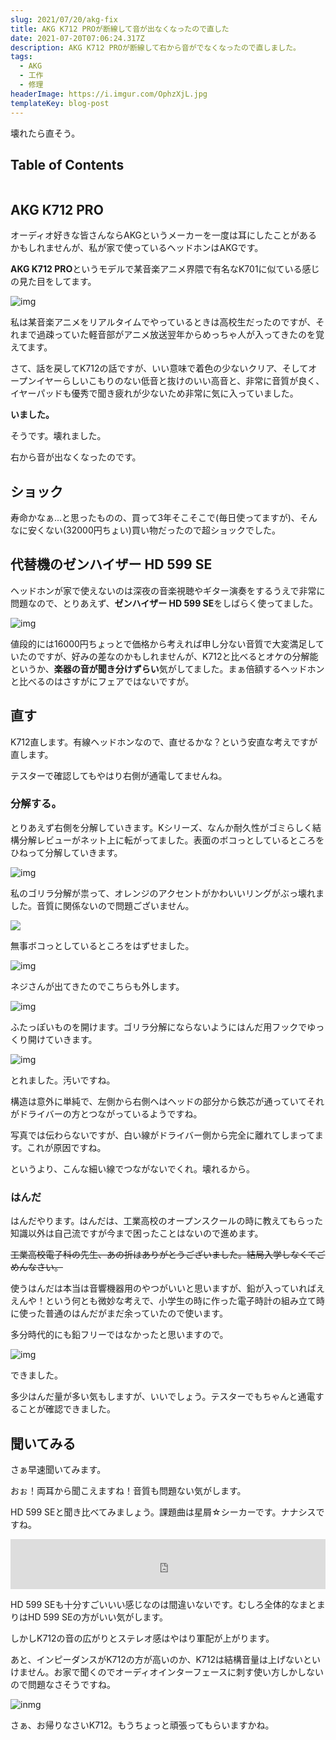 ```yaml
---
slug: 2021/07/20/akg-fix
title: AKG K712 PROが断線して音が出なくなったので直した
date: 2021-07-20T07:06:24.317Z
description: AKG K712 PROが断線して右から音がでなくなったので直しました。
tags:
  - AKG
  - 工作
  - 修理
headerImage: https://i.imgur.com/OphzXjL.jpg
templateKey: blog-post
---
```

壊れたら直そう。


## Table of Contents

```toc

```

## AKG K712 PRO

オーディオ好きな皆さんならAKGというメーカーを一度は耳にしたことがあるかもしれませんが、私が家で使っているヘッドホンはAKGです。

**AKG K712 PRO**というモデルで某音楽アニメ界隈で有名なK701に似ている感じの見た目をしてます。

![img](https://i.imgur.com/gGF186z.jpg)

私は某音楽アニメをリアルタイムでやっているときは高校生だったのですが、それまで過疎っていた軽音部がアニメ放送翌年からめっちゃ人が入ってきたのを覚えてます。

さて、話を戻してK712の話ですが、いい意味で着色の少ないクリア、そしてオープンイヤーらしいこもりのない低音と抜けのいい高音と、非常に音質が良く、イヤーパッドも優秀で聞き疲れが少ないため非常に気に入っていました。

**いました。**

そうです。壊れました。

右から音が出なくなったのです。

## ショック

寿命かなぁ...と思ったものの、買って3年そこそこで(毎日使ってますが)、そんなに安くない(32000円ちょい)買い物だったので超ショックでした。

## 代替機のゼンハイザー HD 599 SE

ヘッドホンが家で使えないのは深夜の音楽視聴やギター演奏をするうえで非常に問題なので、とりあえず、**ゼンハイザー HD 599 SE**をしばらく使ってました。

![img](https://i.imgur.com/rAvUEbg.jpg)

値段的には16000円ちょっとで価格から考えれば申し分ない音質で大変満足していたのですが、好みの差なのかもしれませんが、K712と比べるとオケの分解能というか、**楽器の音が聞き分けずらい**気がしてました。まぁ倍額するヘッドホンと比べるのはさすがにフェアではないですが。

## 直す

K712直します。有線ヘッドホンなので、直せるかな？という安直な考えですが直します。

テスターで確認してもやはり右側が通電してませんね。

### 分解する。

とりあえず右側を分解していきます。Kシリーズ、なんか耐久性がゴミらしく結構分解レビューがネット上に転がってました。表面のボコっとしているところをひねって分解していきます。

![img](https://i.imgur.com/c1zWc7jl.jpg)

私のゴリラ分解が祟って、オレンジのアクセントがかわいいリングがぶっ壊れました。音質に関係ないので問題ございません。

![](https://i.imgur.com/gzr5UZSl.jpg)

無事ボコっとしているところをはずせました。

![img](https://i.imgur.com/qLRAKQyl.jpg?1)

ネジさんが出てきたのでこちらも外します。

![img](https://i.imgur.com/OqwOTGul.jpg)

ふたっぽいものを開けます。ゴリラ分解にならないようにはんだ用フックでゆっくり開けていきます。

![img](https://i.imgur.com/biqaakzl.jpg)

とれました。汚いですね。

構造は意外に単純で、左側から右側へはヘッドの部分から鉄芯が通っていてそれがドライバーの方とつながっているようですね。

写真では伝わらないですが、白い線がドライバー側から完全に離れてしまってます。これが原因ですね。

というより、こんな細い線でつながないでくれ。壊れるから。

### はんだ

はんだやります。はんだは、工業高校のオープンスクールの時に教えてもらった知識以外は自己流ですが今まで困ったことはないので進めます。

~~工業高校電子科の先生、あの折はありがとうございました。結局入学しなくてごめんなさい。~~

使うはんだは本当は音響機器用のやつがいいと思いますが、鉛が入っていればええんや！という何とも微妙な考えで、小学生の時に作った電子時計の組み立て時に使った普通のはんだがまだ余っていたので使います。

多分時代的にも鉛フリーではなかったと思いますので。

![img](https://i.imgur.com/O4cj5I6l.jpg)

できました。

多少はんだ量が多い気もしますが、いいでしょう。テスターでもちゃんと通電することが確認できました。

## 聞いてみる

さぁ早速聞いてみます。

おぉ！両耳から聞こえますね！音質も問題ない気がします。

HD 599 SEと聞き比べてみましょう。課題曲は星屑☆シーカーです。ナナシスですね。

<iframe src="https://open.spotify.com/embed/track/6coUogkTXHl2KnHcAiZAkm" width="100%" height="80" frameBorder="0" allowtransparency="true" allow="encrypted-media"></iframe>

HD 599 SEも十分すごいいい感じなのは間違いないです。むしろ全体的なまとまりはHD 599 SEの方がいい気がします。

しかしK712の音の広がりとステレオ感はやはり軍配が上がります。

あと、インピーダンスがK712の方が高いのか、K712は結構音量は上げないといけません。お家で聞くのでオーディオインターフェースに刺す使い方しかしないので問題なさそうですね。

![inmg](https://i.imgur.com/OphzXjLl.jpg)

さぁ、お帰りなさいK712。もうちょっと頑張ってもらいますかね。

















